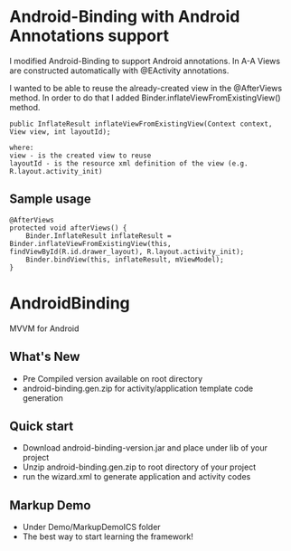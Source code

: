 Android-Binding with Android Annotations support
===========================

I modified Android-Binding to support Android annotations. In A-A Views are constructed automatically with @EActivity annotations. 

I wanted to be able to reuse the already-created view in the @AfterViews method. In order to do that I added Binder.inflateViewFromExistingView() method.

``` 
public InflateResult inflateViewFromExistingView(Context context,  View view, int layoutId);

where:
view - is the created view to reuse
layoutId - is the resource xml definition of the view (e.g.  R.layout.activity_init)
```

## Sample usage

```
@AfterViews
protected void afterViews() {
	Binder.InflateResult inflateResult = Binder.inflateViewFromExistingView(this, findViewById(R.id.drawer_layout), R.layout.activity_init);
	Binder.bindView(this, inflateResult, mViewModel);
}
```



AndroidBinding
==============

MVVM for Android

## What's New

* Pre Compiled version available on root directory
* android-binding.gen.zip for activity/application template code generation

## Quick start

* Download android-binding-version.jar and place under lib of your project
* Unzip android-binding.gen.zip to root directory of your project
* run the wizard.xml to generate application and activity codes

## Markup Demo

* Under Demo/MarkupDemoICS folder
* The best way to start learning the framework! 